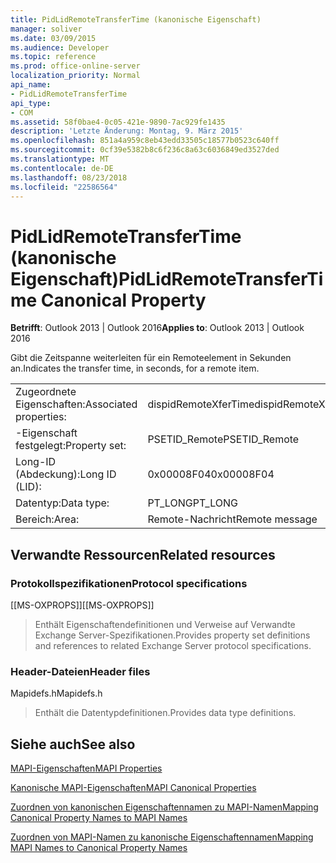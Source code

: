 ```yaml
---
title: PidLidRemoteTransferTime (kanonische Eigenschaft)
manager: soliver
ms.date: 03/09/2015
ms.audience: Developer
ms.topic: reference
ms.prod: office-online-server
localization_priority: Normal
api_name:
- PidLidRemoteTransferTime
api_type:
- COM
ms.assetid: 58f0bae4-0c05-421e-9890-7ac929fe1435
description: 'Letzte Änderung: Montag, 9. März 2015'
ms.openlocfilehash: 851a4a959c8eb43edd33505c18577b0523c640ff
ms.sourcegitcommit: 0cf39e5382b8c6f236c8a63c6036849ed3527ded
ms.translationtype: MT
ms.contentlocale: de-DE
ms.lasthandoff: 08/23/2018
ms.locfileid: "22586564"
---
```

# <a name="pidlidremotetransfertime-canonical-property"></a><span data-ttu-id="a8af2-103">PidLidRemoteTransferTime (kanonische Eigenschaft)</span><span class="sxs-lookup"><span data-stu-id="a8af2-103">PidLidRemoteTransferTime Canonical Property</span></span>

  
  
<span data-ttu-id="a8af2-104">**Betrifft**: Outlook 2013 | Outlook 2016</span><span class="sxs-lookup"><span data-stu-id="a8af2-104">**Applies to**: Outlook 2013 | Outlook 2016</span></span> 
  
<span data-ttu-id="a8af2-105">Gibt die Zeitspanne weiterleiten für ein Remoteelement in Sekunden an.</span><span class="sxs-lookup"><span data-stu-id="a8af2-105">Indicates the transfer time, in seconds, for a remote item.</span></span>
  
|||
|:-----|:-----|
|<span data-ttu-id="a8af2-106">Zugeordnete Eigenschaften:</span><span class="sxs-lookup"><span data-stu-id="a8af2-106">Associated properties:</span></span>  <br/> |<span data-ttu-id="a8af2-107">dispidRemoteXferTime</span><span class="sxs-lookup"><span data-stu-id="a8af2-107">dispidRemoteXferTime</span></span>  <br/> |
|<span data-ttu-id="a8af2-108">-Eigenschaft festgelegt:</span><span class="sxs-lookup"><span data-stu-id="a8af2-108">Property set:</span></span>  <br/> |<span data-ttu-id="a8af2-109">PSETID_Remote</span><span class="sxs-lookup"><span data-stu-id="a8af2-109">PSETID_Remote</span></span>  <br/> |
|<span data-ttu-id="a8af2-110">Long-ID (Abdeckung):</span><span class="sxs-lookup"><span data-stu-id="a8af2-110">Long ID (LID):</span></span>  <br/> |<span data-ttu-id="a8af2-111">0x00008F04</span><span class="sxs-lookup"><span data-stu-id="a8af2-111">0x00008F04</span></span>  <br/> |
|<span data-ttu-id="a8af2-112">Datentyp:</span><span class="sxs-lookup"><span data-stu-id="a8af2-112">Data type:</span></span>  <br/> |<span data-ttu-id="a8af2-113">PT_LONG</span><span class="sxs-lookup"><span data-stu-id="a8af2-113">PT_LONG</span></span>  <br/> |
|<span data-ttu-id="a8af2-114">Bereich:</span><span class="sxs-lookup"><span data-stu-id="a8af2-114">Area:</span></span>  <br/> |<span data-ttu-id="a8af2-115">Remote-Nachricht</span><span class="sxs-lookup"><span data-stu-id="a8af2-115">Remote message</span></span>  <br/> |
   
## <a name="related-resources"></a><span data-ttu-id="a8af2-116">Verwandte Ressourcen</span><span class="sxs-lookup"><span data-stu-id="a8af2-116">Related resources</span></span>

### <a name="protocol-specifications"></a><span data-ttu-id="a8af2-117">Protokollspezifikationen</span><span class="sxs-lookup"><span data-stu-id="a8af2-117">Protocol specifications</span></span>

<span data-ttu-id="a8af2-118">[[MS-OXPROPS]]</span><span class="sxs-lookup"><span data-stu-id="a8af2-118">[[MS-OXPROPS]]</span></span> 
  
> <span data-ttu-id="a8af2-119">Enthält Eigenschaftendefinitionen und Verweise auf Verwandte Exchange Server-Spezifikationen.</span><span class="sxs-lookup"><span data-stu-id="a8af2-119">Provides property set definitions and references to related Exchange Server protocol specifications.</span></span>
    
### <a name="header-files"></a><span data-ttu-id="a8af2-120">Header-Dateien</span><span class="sxs-lookup"><span data-stu-id="a8af2-120">Header files</span></span>

<span data-ttu-id="a8af2-121">Mapidefs.h</span><span class="sxs-lookup"><span data-stu-id="a8af2-121">Mapidefs.h</span></span>
  
> <span data-ttu-id="a8af2-122">Enthält die Datentypdefinitionen.</span><span class="sxs-lookup"><span data-stu-id="a8af2-122">Provides data type definitions.</span></span>
    
## <a name="see-also"></a><span data-ttu-id="a8af2-123">Siehe auch</span><span class="sxs-lookup"><span data-stu-id="a8af2-123">See also</span></span>



[<span data-ttu-id="a8af2-124">MAPI-Eigenschaften</span><span class="sxs-lookup"><span data-stu-id="a8af2-124">MAPI Properties</span></span>](mapi-properties.md)
  
[<span data-ttu-id="a8af2-125">Kanonische MAPI-Eigenschaften</span><span class="sxs-lookup"><span data-stu-id="a8af2-125">MAPI Canonical Properties</span></span>](mapi-canonical-properties.md)
  
[<span data-ttu-id="a8af2-126">Zuordnen von kanonischen Eigenschaftennamen zu MAPI-Namen</span><span class="sxs-lookup"><span data-stu-id="a8af2-126">Mapping Canonical Property Names to MAPI Names</span></span>](mapping-canonical-property-names-to-mapi-names.md)
  
[<span data-ttu-id="a8af2-127">Zuordnen von MAPI-Namen zu kanonische Eigenschaftennamen</span><span class="sxs-lookup"><span data-stu-id="a8af2-127">Mapping MAPI Names to Canonical Property Names</span></span>](mapping-mapi-names-to-canonical-property-names.md)

